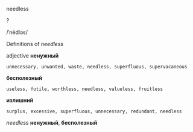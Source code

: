 needless

?

/ˈnēdləs/

Definitions of _needless_

adjective
**ненужный**

    unnecessary, unwanted, waste, needless, superfluous, supervacaneous
**бесполезный**

    useless, futile, worthless, needless, valueless, fruitless
**излишний**

    surplus, excessive, superfluous, unnecessary, redundant, needless

_needless_
**ненужный**, **бесполезный**